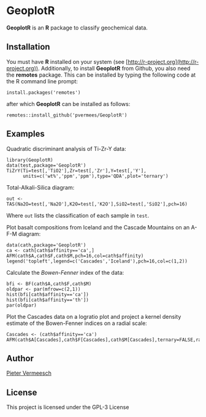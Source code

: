 # GeoplotR

**GeoplotR** is an **R** package to classify geochemical data.

## Installation

You must have **R** installed on your system (see
[http://r-project.org](http://r-project.org)).  Additionally, to
install **GeoplotR** from Github, you also need the **remotes**
package.  This can be installed by typing the following code at the R
command line prompt:

```
install.packages('remotes')
```

after which **GeoplotR** can be installed as follows:

```
remotes::install_github('pvermees/GeoplotR')
```

## Examples

Quadratic discriminant analysis of Ti-Zr-Y data:

```
library(GeoplotR)
data(test,package='GeoplotR')
TiZrY(Ti=test[,'TiO2'],Zr=test[,'Zr'],Y=test[,'Y'],
      units=c('wt%','ppm','ppm'),type='QDA',plot='ternary')
```

Total-Alkali-Silica diagram:

```
out <- TAS(Na2O=test[,'Na2O'],K2O=test[,'K2O'],SiO2=test[,'SiO2'],pch=16)
```

Where `out` lists the classification of each sample in `test`.  

Plot basalt compositions from Iceland and the Cascade Mountains on an
A-F-M diagram:

```
data(cath,package='GeoplotR')
ca <- cath[cath$affinity=='ca',]
AFM(cath$A,cath$F,cath$M,pch=16,col=cath$affinity)
legend('topleft',legend=c('Cascades','Iceland'),pch=16,col=c(1,2))
```

Calculate the *Bowen-Fenner* index of the data:

```
bfi <- BF(cath$A,cath$F,cath$M)
oldpar <- par(mfrow=c(2,1))
hist(bfi[cath$affinity=='ca'])
hist(bfi[cath$affinity=='th'])
par(oldpar)
```

Plot the Cascades data on a logratio plot and project a kernel density
estimate of the Bowen-Fenner indices on a radial scale:

```
Cascades <- (cath$affinity=='ca')
AFM(cath$A[Cascades],cath$F[Cascades],cath$M[Cascades],ternary=FALSE,radial=TRUE)
```

## Author

[Pieter Vermeesch](http://ucl.ac.uk/~ucfbpve/)

## License

This project is licensed under the GPL-3 License
